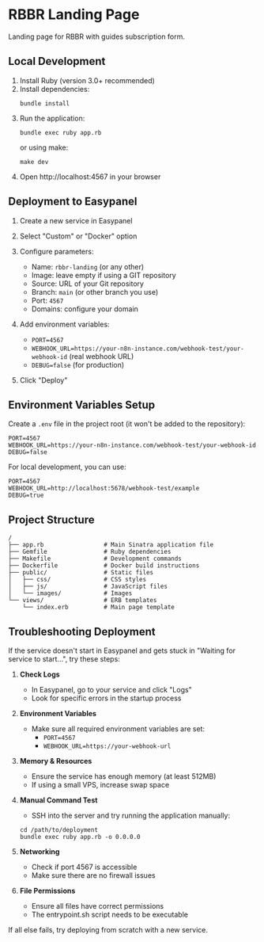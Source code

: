 # RBBR Landing Page

Landing page for RBBR with guides subscription form.

## Local Development

1. Install Ruby (version 3.0+ recommended)
2. Install dependencies:
   ```
   bundle install
   ```
3. Run the application:
   ```
   bundle exec ruby app.rb
   ```
   or using make:
   ```
   make dev
   ```
4. Open http://localhost:4567 in your browser

## Deployment to Easypanel

1. Create a new service in Easypanel
2. Select "Custom" or "Docker" option
3. Configure parameters:
   - Name: `rbbr-landing` (or any other)
   - Image: leave empty if using a GIT repository
   - Source: URL of your Git repository
   - Branch: `main` (or other branch you use)
   - Port: `4567`
   - Domains: configure your domain

4. Add environment variables:
   - `PORT=4567`
   - `WEBHOOK_URL=https://your-n8n-instance.com/webhook-test/your-webhook-id` (real webhook URL)
   - `DEBUG=false` (for production)

5. Click "Deploy"

## Environment Variables Setup

Create a `.env` file in the project root (it won't be added to the repository):

```
PORT=4567
WEBHOOK_URL=https://your-n8n-instance.com/webhook-test/your-webhook-id
DEBUG=false
```

For local development, you can use:
```
PORT=4567
WEBHOOK_URL=http://localhost:5678/webhook-test/example
DEBUG=true
```

## Project Structure

```
/
├── app.rb                 # Main Sinatra application file
├── Gemfile                # Ruby dependencies
├── Makefile               # Development commands
├── Dockerfile             # Docker build instructions
├── public/                # Static files
│   ├── css/               # CSS styles
│   ├── js/                # JavaScript files
│   └── images/            # Images
└── views/                 # ERB templates
    └── index.erb          # Main page template
```

## Troubleshooting Deployment

If the service doesn't start in Easypanel and gets stuck in "Waiting for service to start...", try these steps:

1. **Check Logs**
   - In Easypanel, go to your service and click "Logs"
   - Look for specific errors in the startup process

2. **Environment Variables**
   - Make sure all required environment variables are set:
     - `PORT=4567`
     - `WEBHOOK_URL=https://your-webhook-url`

3. **Memory & Resources**
   - Ensure the service has enough memory (at least 512MB)
   - If using a small VPS, increase swap space

4. **Manual Command Test**
   - SSH into the server and try running the application manually:
   ```
   cd /path/to/deployment
   bundle exec ruby app.rb -o 0.0.0.0
   ```

5. **Networking**
   - Check if port 4567 is accessible
   - Make sure there are no firewall issues

6. **File Permissions**
   - Ensure all files have correct permissions
   - The entrypoint.sh script needs to be executable

If all else fails, try deploying from scratch with a new service.